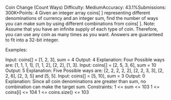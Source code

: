 Coin Change (Count Ways)
Difficulty: MediumAccuracy: 43.1%Submissions: 300K+Points: 4
Given an integer array coins[ ] representing different denominations of currency and an integer sum, find the number of ways you can make sum by using different combinations from coins[ ]. 
Note: Assume that you have an infinite supply of each type of coin. Therefore, you can use any coin as many times as you want.
Answers are guaranteed to fit into a 32-bit integer. 

Examples:

Input: coins[] = [1, 2, 3], sum = 4
Output: 4
Explanation: Four Possible ways are: [1, 1, 1, 1], [1, 1, 2], [2, 2], [1, 3].
Input: coins[] = [2, 5, 3, 6], sum = 10
Output: 5
Explanation: Five Possible ways are: [2, 2, 2, 2, 2], [2, 2, 3, 3], [2, 2, 6], [2, 3, 5] and [5, 5].
Input: coins[] = [5, 10], sum = 3
Output: 0
Explanation: Since all coin denominations are greater than sum, no combination can make the target sum.
Constraints:
1 <= sum <= 103
1 <= coins[i] <= 104
1 <= coins.size() <= 103

